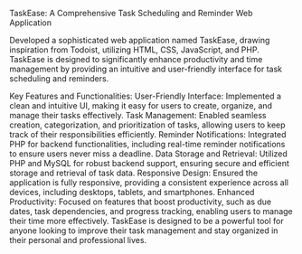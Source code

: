 TaskEase: A Comprehensive Task Scheduling and Reminder Web Application

Developed a sophisticated web application named TaskEase, drawing inspiration from Todoist, utilizing HTML, CSS, JavaScript, and PHP. TaskEase is designed to significantly enhance productivity and time management by providing an intuitive and user-friendly interface for task scheduling and reminders.

Key Features and Functionalities:
User-Friendly Interface: Implemented a clean and intuitive UI, making it easy for users to create, organize, and manage their tasks effectively.
Task Management: Enabled seamless creation, categorization, and prioritization of tasks, allowing users to keep track of their responsibilities efficiently.
Reminder Notifications: Integrated PHP for backend functionalities, including real-time reminder notifications to ensure users never miss a deadline.
Data Storage and Retrieval: Utilized PHP and MySQL for robust backend support, ensuring secure and efficient storage and retrieval of task data.
Responsive Design: Ensured the application is fully responsive, providing a consistent experience across all devices, including desktops, tablets, and smartphones.
Enhanced Productivity: Focused on features that boost productivity, such as due dates, task dependencies, and progress tracking, enabling users to manage their time more effectively.
TaskEase is designed to be a powerful tool for anyone looking to improve their task management and stay organized in their personal and professional lives.
